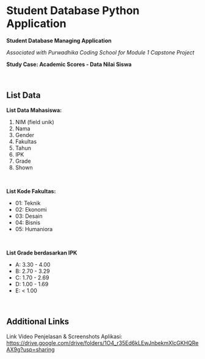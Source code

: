 # Student Database Python Application
**Student Database Managing Application**

*Associated with Purwadhika Coding School for Module 1 Capstone Project*

**Study Case: Academic Scores - Data Nilai Siswa**

<br />

List Data
---------
**List Data Mahasiswa:**
1. NIM (field unik)  
2. Nama  
3. Gender  
4. Fakultas  
5. Tahun  
6. IPK  
7. Grade  
8. Shown  

<br />

**List Kode Fakultas:**  
- 01: Teknik  
- 02: Ekonomi  
- 03: Desain  
- 04: Bisnis  
- 05: Humaniora  

<br />

**List Grade berdasarkan IPK**
- A: 3.30 - 4.00  
- B: 2.70 - 3.29  
- C: 1.70 - 2.69  
- D: 1.00 - 1.69  
- E: < 1.00  

<br />

Additional Links
----------------
Link Video Penjelasan & Screenshots Aplikasi: https://drive.google.com/drive/folders/1O4_r35Ed6kLEwJnbekmXlcGKHQReAX9g?usp=sharing
